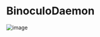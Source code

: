 # BinoculoDaemon

![image](https://user-images.githubusercontent.com/54730507/236296988-4a6c5579-dcaa-4b23-bbce-121b814473df.png)
